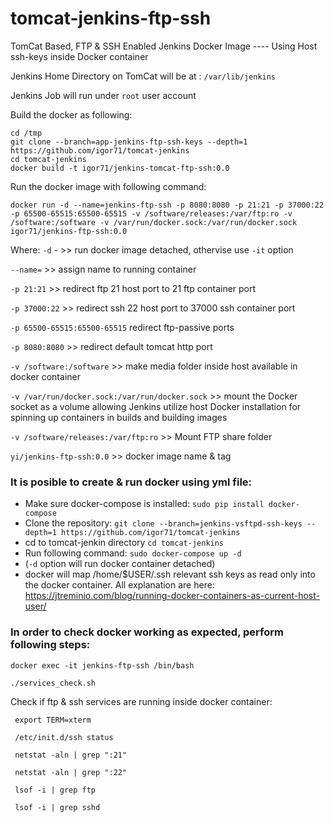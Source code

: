 # tomcat-jenkins-ftp-ssh
TomCat Based, FTP & SSH Enabled Jenkins Docker Image ---- Using Host ssh-keys inside Docker container

Jenkins Home Directory on TomCat will be at : `/var/lib/jenkins`

Jenkins Job will run under `root` user account

Build the docker as following:
```
cd /tmp
git clone --branch=app-jenkins-ftp-ssh-keys --depth=1 https://github.com/igor71/tomcat-jenkins
cd tomcat-jenkins
docker build -t igor71/jenkins-tomcat-ftp-ssh:0.0
```


Run the docker image with following command:
```
docker run -d --name=jenkins-ftp-ssh -p 8080:8080 -p 21:21 -p 37000:22 -p 65500-65515:65500-65515 -v /software/releases:/var/ftp:ro -v /software:/software -v /var/run/docker.sock:/var/run/docker.sock igor71/jenkins-ftp-ssh:0.0
```
Where:
`-d` - >> run docker image detached, othervise use `-it` option

`--name=` >> assign name to running container

`-p 21:21` >> redirect ftp 21 host port to 21 ftp container port

`-p 37000:22` >> redirect ssh 22 host port to 37000 ssh container port

`-p 65500-65515:65500-65515` redirect ftp-passive ports

`-p 8080:8080` >> redirect default tomcat http port

`-v /software:/software` >> make media folder inside host available in docker container

`-v /var/run/docker.sock:/var/run/docker.sock` >> mount the Docker socket as a volume allowing Jenkins utilize host Docker installation for spinning up containers in builds and building images

`-v /software/releases:/var/ftp:ro`  >> Mount FTP share folder

`yi/jenkins-ftp-ssh:0.0` >> docker image name & tag

### It is posible to create & run docker using yml file:

* Make sure docker-compose is installed:
`sudo pip install docker-compose`
* Clone the repository:
`git clone --branch=jenkins-vsftpd-ssh-keys --depth=1 https://github.com/igor71/tomcat-jenkins`
* cd to tomcat-jenkin directory
`cd tomcat-jenkins`
* Run following command: 
`sudo docker-compose up -d`
* (`-d` option will run docker container detached)
* docker will map /home/$USER/.ssh relevant ssh keys as read only into the docker container.
All explanation are here: https://jtreminio.com/blog/running-docker-containers-as-current-host-user/

### In order to check docker working as expected, perform following steps:

`docker exec -it jenkins-ftp-ssh /bin/bash`

`./services_check.sh`

Check if ftp & ssh services are running inside docker container:
```
 export TERM=xterm
 
 /etc/init.d/ssh status
 
 netstat -aln | grep ":21"
 
 netstat -aln | grep ":22"
 
 lsof -i | grep ftp
 
 lsof -i | grep sshd
 
 ```
